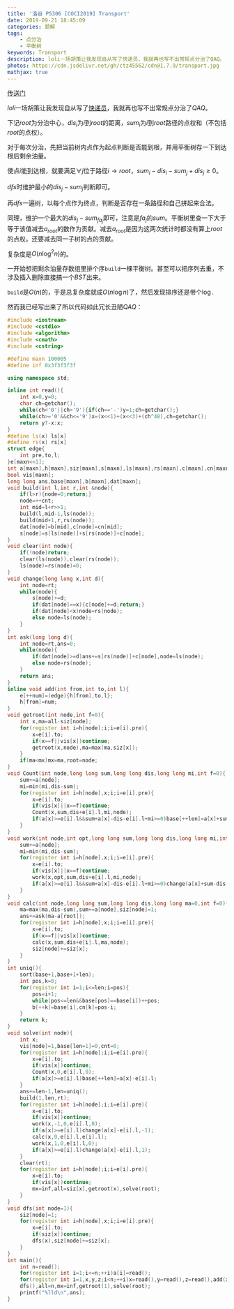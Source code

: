 ```yaml
---
title: '洛谷 P5306 [COCI2019] Transport'
date: 2019-09-21 18:45:09
categories: 题解
tags:
	- 点分治
	- 平衡树
keywords: Transport
description: loli一场胡策让我发现自从写了快递员，我就再也写不出常规点分治了QAQ。
photos: https://cdn.jsdelivr.net/gh/ctz45562/cdn@1.7.9/transport.jpg
mathjax: true
---
```


[传送门](https://www.luogu.org/problem/P5306)

$loli$一场胡策让我发现自从写了[快递员](https://www.luogu.org/problem/P4886)，我就再也写不出常规点分治了$QAQ$。

<!--more-->

下记$root$为分治中心，$dis_i$为$i$到$root$的距离，$sum_i$为$i$到$root$路径的点权和（不包括$root$的点权）。

对于每次分治，先把当前树内点作为起点判断是否能到根，并用平衡树存一下到达根后剩余油量。

使点$i$能到达根，就要满足$\forall j$位于路径$i\rightarrow root$，$sum_i-dis_i-sum_j+dis_j\ge 0$。

$dfs$时维护最小的$dis_j-sum_j$判断即可。

再$dfs$一遍树，以每个点作为终点，判断是否存在一条路径和自己拼起来合法。

同理，维护一个最大的$dis_j-sum_{fa_j}$即可，注意是$fa_j$的$sum$。平衡树里查一下大于等于该值减去$a_{root}$的数作为贡献。减去$a_{root}$是因为这两次统计时都没有算上$root$的点权。还要减去同一子树的点的贡献。

复杂度是$O(n\log^2 n)$的。

一开始想把剩余油量存数组里排个序`build`一棵平衡树。甚至可以把序列去重，不涉及插入删除直接搞一个$BST$出来。

`build`是$O(n)$的，于是总复杂度就成$O(n\log n)$了，然后发现排序还是带个$\log$.

然而我已经写出来了所以代码如此冗长丑陋$QAQ$：

``` cpp
#include <iostream>
#include <cstdio>
#include <algorithm>
#include <cmath>
#include <cstring>

#define maxn 100005
#define inf 0x3f3f3f3f

using namespace std;

inline int read(){
	int x=0,y=0;
	char ch=getchar();
	while(ch<'0'||ch>'9'){if(ch=='-')y=1;ch=getchar();}
	while(ch>='0'&&ch<='9')x=(x<<1)+(x<<3)+(ch^48),ch=getchar();
	return y?-x:x;
}
#define ls(x) ls[x]
#define rs(x) rs[x]
struct edge{
	int pre,to,l;
}e[maxn<<1];
int a[maxn],h[maxn],siz[maxn],s[maxn],ls[maxn],rs[maxn],c[maxn],cn[maxn],cnt,num,mx,root,all,len,rt;
bool vis[maxn];
long long ans,base[maxn],b[maxn],dat[maxn];
void build(int l,int r,int &node){
	if(l>r){node=0;return;}
	node=++cnt;
	int mid=l+r>>1;
	build(l,mid-1,ls(node));
	build(mid+1,r,rs(node));
	dat[node]=b[mid],c[node]=cn[mid];
	s[node]=s[ls(node)]+s[rs(node)]+c[node];
}
void clear(int node){
	if(!node)return;
	clear(ls(node)),clear(rs(node));
	ls(node)=rs(node)=0;
}
void change(long long x,int d){
	int node=rt;
	while(node){
		s[node]+=d;
		if(dat[node]==x){c[node]+=d;return;}
		if(dat[node]<x)node=rs(node);
		else node=ls(node);
	}
}
int ask(long long d){
	int node=rt,ans=0;
	while(node){
		if(dat[node]>=d)ans+=s[rs(node)]+c[node],node=ls(node);
		else node=rs(node);
	}
	return ans;
}
inline void add(int from,int to,int l){
	e[++num]=(edge){h[from],to,l};
	h[from]=num;
}
void getroot(int node,int f=0){
	int x,ma=all-siz[node];
	for(register int i=h[node];i;i=e[i].pre){
		x=e[i].to;
		if(x==f||vis[x])continue;
		getroot(x,node),ma=max(ma,siz[x]);
	}
	if(ma<mx)mx=ma,root=node;
}
void Count(int node,long long sum,long long dis,long long mi,int f=0){
	sum+=a[node];
	mi=min(mi,dis-sum);
	for(register int i=h[node],x;i;i=e[i].pre){
		x=e[i].to;
		if(vis[x]||x==f)continue;
		Count(x,sum,dis+e[i].l,mi,node);
		if(a[x]>=e[i].l&&sum+a[x]-dis-e[i].l+mi>=0)base[++len]=a[x]+sum-dis-e[i].l;
	}
}
void work(int node,int opt,long long sum,long long dis,long long mi,int f=0){
	sum+=a[node];	
	mi=min(mi,dis-sum);
	for(register int i=h[node],x;i;i=e[i].pre){
		x=e[i].to;
		if(vis[x]||x==f)continue;
		work(x,opt,sum,dis+e[i].l,mi,node);
		if(a[x]>=e[i].l&&sum+a[x]-dis-e[i].l+mi>=0)change(a[x]+sum-dis-e[i].l,opt);
	}
}
void calc(int node,long long sum,long long dis,long long ma=0,int f=0){
	ma=max(ma,dis-sum),sum+=a[node],siz[node]=1;
	ans+=ask(ma-a[root]);
	for(register int i=h[node],x;i;i=e[i].pre){
		x=e[i].to;
		if(x==f||vis[x])continue;
		calc(x,sum,dis+e[i].l,ma,node);
		siz[node]+=siz[x];
	}
}
int uniq(){
	sort(base+1,base+1+len);
	int pos,k=0;
	for(register int i=1;i<=len;i=pos){
		pos=i+1;
		while(pos<=len&&base[pos]==base[i])++pos;
		b[++k]=base[i],cn[k]=pos-i;
	}
	return k;
}
void solve(int node){
	int x;
	vis[node]=1,base[len=1]=0,cnt=0;
	for(register int i=h[node];i;i=e[i].pre){
		x=e[i].to;
		if(vis[x])continue;
		Count(x,0,e[i].l,0);
		if(a[x]>=e[i].l)base[++len]=a[x]-e[i].l;
	}
	ans+=len-1,len=uniq();
	build(1,len,rt);
	for(register int i=h[node];i;i=e[i].pre){
		x=e[i].to;
		if(vis[x])continue;
		work(x,-1,0,e[i].l,0);
		if(a[x]>=e[i].l)change(a[x]-e[i].l,-1);
		calc(x,0,e[i].l,e[i].l);
		work(x,1,0,e[i].l,0);
		if(a[x]>=e[i].l)change(a[x]-e[i].l,1);
	}
	clear(rt);
	for(register int i=h[node];i;i=e[i].pre){
		x=e[i].to;
		if(vis[x])continue;
		mx=inf,all=siz[x],getroot(x),solve(root);
	}
}
void dfs(int node=1){
	siz[node]=1;
	for(register int i=h[node],x;i;i=e[i].pre){
		x=e[i].to;
		if(siz[x])continue;
		dfs(x),siz[node]+=siz[x];
	}
}
int main(){
	int n=read();
	for(register int i=1;i<=n;++i)a[i]=read();
	for(register int i=1,x,y,z;i<n;++i)x=read(),y=read(),z=read(),add(x,y,z),add(y,x,z);
	dfs(),all=n,mx=inf,getroot(1),solve(root);
	printf("%lld\n",ans);
}
```

